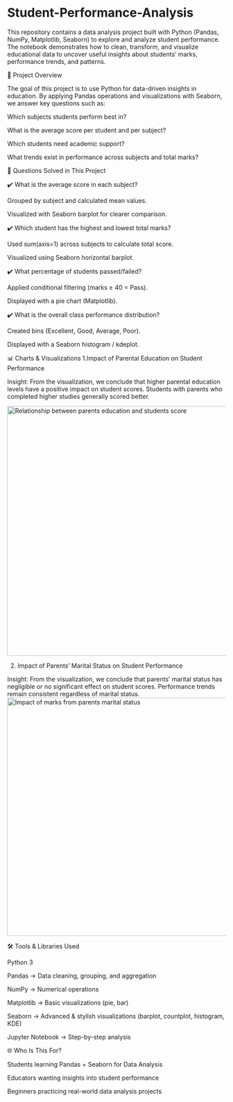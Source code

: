 # Student-Performance-Analysis

This repository contains a data analysis project built with Python (Pandas, NumPy, Matplotlib, Seaborn) to explore and analyze student performance. The notebook demonstrates how to clean, transform, and visualize educational data to uncover useful insights about students’ marks, performance trends, and patterns.

📘 Project Overview

The goal of this project is to use Python for data-driven insights in education. By applying Pandas operations and visualizations with Seaborn, we answer key questions such as:

Which subjects students perform best in?

What is the average score per student and per subject?

Which students need academic support?

What trends exist in performance across subjects and total marks?

🔎 Questions Solved in This Project

✔️ What is the average score in each subject?

Grouped by subject and calculated mean values.

Visualized with Seaborn barplot for clearer comparison.

✔️ Which student has the highest and lowest total marks?

Used sum(axis=1) across subjects to calculate total score.

Visualized using Seaborn horizontal barplot.

✔️ What percentage of students passed/failed?

Applied conditional filtering (marks ≥ 40 = Pass).

Displayed with a pie chart (Matplotlib).

✔️ What is the overall class performance distribution?

Created bins (Excellent, Good, Average, Poor).

Displayed with a Seaborn histogram / kdeplot.

📊 Charts & Visualizations
1.Impact of Parental Education on Student Performance

Insight: From the visualization, we conclude that higher parental education levels have a positive impact on student scores. Students with parents who completed higher studies generally scored better.

<img width="809" height="575" alt="Relationship between parents education and students score" src="https://github.com/user-attachments/assets/ad767f97-c5ae-4615-bfea-cb2e235193d0" />


2. Impact of Parents’ Marital Status on Student Performance

Insight: From the visualization, we conclude that parents’ marital status has negligible or no significant effect on student scores. Performance trends remain consistent regardless of marital status.
<img width="696" height="549" alt="Impact of marks from parents marital status" src="https://github.com/user-attachments/assets/7aa43ba0-138b-4a03-b7ac-ad78537bd649" />



🛠️ Tools & Libraries Used

Python 3

Pandas → Data cleaning, grouping, and aggregation

NumPy → Numerical operations

Matplotlib → Basic visualizations (pie, bar)

Seaborn → Advanced & stylish visualizations (barplot, countplot, histogram, KDE)

Jupyter Notebook → Step-by-step analysis


🌐 Who Is This For?

Students learning Pandas + Seaborn for Data Analysis

Educators wanting insights into student performance

Beginners practicing real-world data analysis projects

